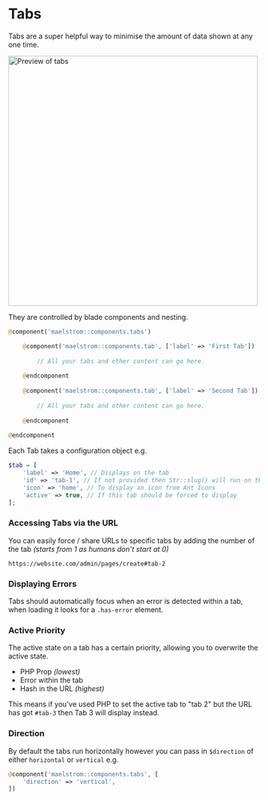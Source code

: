 # Tabs

Tabs are a super helpful way to minimise the amount of data shown at any one time.

<img src="/tab-preview.jpg" alt="Preview of tabs" class="m-w-full h-auto" style="width: 500px;" />

They are controlled by blade components and nesting.

```php
@component('maelstrom::components.tabs')

    @component('maelstrom::components.tab', ['label' => 'First Tab'])
    
        // All your tabs and other content can go here.
    
    @endcomponent
    
    @component('maelstrom::components.tab', ['label' => 'Second Tab'])
        
        // All your tabs and other content can go here.
        
    @endcomponent
    
@endcomponent
```

Each Tab takes a configuration object e.g.

```php
$tab = [
    'label' => 'Home', // Displays on the tab
    'id' => 'tab-1', // If not provided then Str::slug() will run on the title,
    'icon' => 'home', // To display an icon from Ant Icons
    'active' => true, // If this tab should be forced to display
];
```

### Accessing Tabs via the URL

You can easily force / share URLs to specific tabs by adding the number of the tab *(starts from 1 as humans don't start at 0)*

```
https://website.com/admin/pages/create#tab-2
```

### Displaying Errors

Tabs should automatically focus when an error is detected within a tab, when loading it looks for a `.has-error` element.

### Active Priority

The active state on a tab has a certain priority, allowing you to overwrite the active state.

- PHP Prop *(lowest)*
- Error within the tab
- Hash in the URL *(highest)*

This means if you've used PHP to set the active tab to "tab 2" but the URL has got `#tab-3` then Tab 3 will display instead.

### Direction

By default the tabs run horizontally however you can pass in `$direction` of either `horizontal` or `vertical` e.g.

```php
@component('maelstrom::components.tabs', [
    'direction' => 'vertical',
])
```
